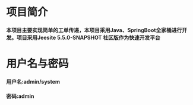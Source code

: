 # 项目简介
#### 本项目主要实现简单的工单传递，本项目采用Java、SpringBoot全家桶进行开发。项目采用Jeesite 5.5.0-SNAPSHOT 社区版作为快速开发平台

# 用户名与密码
#### 用户名:admin/system
#### 密码:admin

